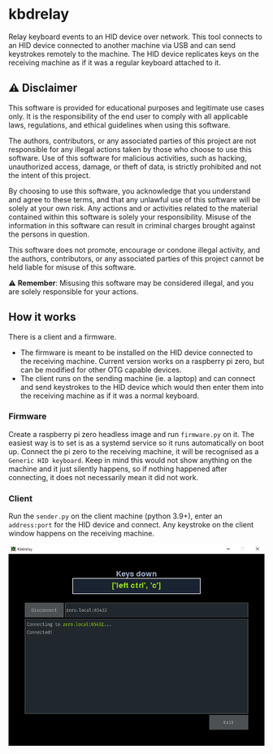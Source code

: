 # kbdrelay
Relay keyboard events to an HID device over network. This tool connects to an HID device connected to another machine via USB and can send keystrokes remotely to the machine. The HID device replicates keys on the receiving machine as if it was a regular keyboard attached to it.

## ⚠️ Disclaimer

This software is provided for educational purposes and legitimate use cases only. It is the responsibility of the end user to comply with all applicable laws, regulations, and ethical guidelines when using this software. 

The authors, contributors, or any associated parties of this project are not responsible for any illegal actions taken by those who choose to use this software. Use of this software for malicious activities, such as hacking, unauthorized access, damage, or theft of data, is strictly prohibited and not the intent of this project. 

By choosing to use this software, you acknowledge that you understand and agree to these terms, and that any unlawful use of this software will be solely at your own risk. Any actions and or activities related to the material contained within this software is solely your responsibility. Misuse of the information in this software can result in criminal charges brought against the persons in question. 

This software does not promote, encourage or condone illegal activity, and the authors, contributors, or any associated parties of this project cannot be held liable for misuse of this software.

⚠️ **Remember**: Misusing this software may be considered illegal, and you are solely responsible for your actions.



## How it works

There is a client and a firmware.
  - The firmware is meant to be installed on the HID device connected to the receiving machine. Current version works on a raspberry pi zero, but can be modified for other OTG capable devices.
  - The client runs on the sending machine (ie. a laptop) and can connect and send keystrokes to the HID device which would then enter them into the receiving machine as if it was a normal keyboard.

### Firmware
Create a raspberry pi zero headless image and run `firmware.py` on it. The easiest way is to set is as a systemd service so it runs automatically on boot up.
Connect the pi zero to the receiving machine, it will be recognised as a `Generic HID keyboard`. Keep in mind this would not show anything on the machine and it just silently happens, so if nothing happened after connecting, it does not necessarily mean it did not work.

### Client
Run the `sender.py` on the client machine (python 3.9+), enter an `address:port` for the HID device and connect. Any keystroke on the client window happens on the receiving machine.

![alt text](https://raw.githubusercontent.com/codefresco//kbdrelay/main/assets/shot.png)


